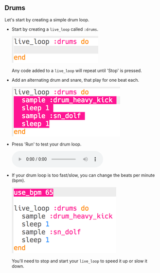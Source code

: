 ## Drums

Let's start by creating a simple drum loop.

+ Start by creating a `live_loop` called `:drums`.
    
    ![слика екрана](images/dj-drums-loop.png)
    
    Any code added to a `live_loop` will repeat until 'Stop' is pressed.

+ Add an alternating drum and snare, that play for one beat each.
    
    ![слика екрана](images/dj-drums.png)

+ Press 'Run' to test your drum loop.
    
    <div id="audio-preview" class="pdf-hidden">
      <audio controls preload> <source src="resources/drums.mp3" type="audio/mpeg"> Your browser does not support the <code>audio</code> element. </audio>
    </div>
+ If your drum loop is too fast/slow, you can change the beats per minute (bpm).
    
    ![слика екрана](images/dj-bpm.png)
    
    You'll need to stop and start your `live_loop` to speed it up or slow it down.